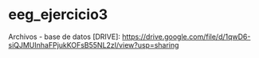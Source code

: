 # eeg_ejercicio3


Archivos - base de datos [DRIVE]: https://drive.google.com/file/d/1qwD6-siQJMUInhaFPjukKOFsB55NL2zI/view?usp=sharing
